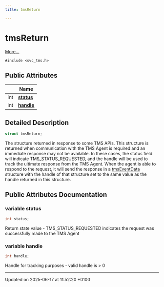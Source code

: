 ```yaml
---
title: tmsReturn

---
```


# tmsReturn



 [More...](#detailed-description)


`#include <svc_tms.h>`

## Public Attributes

|                | Name           |
| -------------- | -------------- |
| int | **[status](structtms_return.md#variable-status)**  |
| int | **[handle](structtms_return.md#variable-handle)**  |

## Detailed Description

```cpp
struct tmsReturn;
```


The structure returned in response to some TMS APIs. This structure is returned when communication with the TMS Agent is required and an immediate response may not be available. In these cases, the status field will indicate TMS_STATUS_REQUESTED, and the handle will be used to track the ultimate response from the TMS Agent. When the agent is able to respond to the request, it will send the response in a [tmsEventData](structtms_event_data.md) structure with the handle of that structure set to the same value as the handle returned in this structure. 

## Public Attributes Documentation

### variable status

```cpp
int status;
```


Return state value - TMS_STATUS_REQUESTED indicates the request was successfully made to the TMS Agent 


### variable handle

```cpp
int handle;
```


Handle for tracking purposes - valid handle is > 0 


-------------------------------

Updated on 2025-06-17 at 11:52:20 +0100